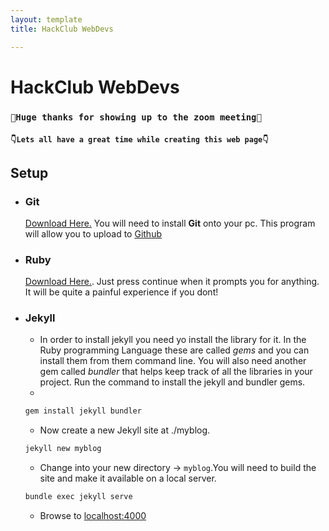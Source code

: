 ```yaml
---
layout: template
title: HackClub WebDevs

---
```


# HackClub WebDevs

### `👏Huge thanks for showing up to the zoom meeting👏 `
#### `👇Lets all have a great time while creating this web page👇 `

## Setup

- ### **Git**
    [Download Here.](https://github.com/git-for-windows/git/releases/download/v2.28.0.windows.1/Git-2.28.0-64-bit.exe)
    You will need to install **Git** onto your pc.
    This program will allow you to upload to [Github](https://github.com)

- ### Ruby
    [Download Here.](https://github.com/oneclick/rubyinstaller2/releases/download/RubyInstaller-2.7.2-1/rubyinstaller-devkit-2.7.2-1-x64.exe). Just press continue when it prompts you for anything. It will be quite a painful experience if you dont!

- ### Jekyll
    - In order to install jekyll you need yo install the library for it. In the Ruby programming Language these are called *gems* and you can install them from them command line. You will also need another gem called *bundler* that helps keep track of all the libraries in your project. Run the command to install the jekyll and bundler gems.
    - 
    ```bash
    gem install jekyll bundler
    ```
    - Now create a new Jekyll site at ./myblog.
    ```bash
    jekyll new myblog
    ```
    - Change into your new directory -> `myblog`.You will need to build the site and make it available on a local server.
    ```bash
    bundle exec jekyll serve
    ```
    - Browse to [localhost:4000](http://localhost:4000)